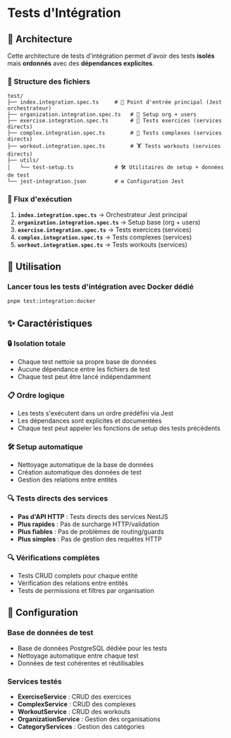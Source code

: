 # Tests d'Intégration

## 🎯 Architecture

Cette architecture de tests d'intégration permet d'avoir des tests **isolés** mais **ordonnés** avec des **dépendances explicites**.

### 📁 Structure des fichiers

```
test/
├── index.integration.spec.ts     # 🎯 Point d'entrée principal (Jest orchestrateur)
├── organization.integration.spec.ts   # 🏢 Setup org + users
├── exercise.integration.spec.ts       # 💪 Tests exercices (services directs)
├── complex.integration.spec.ts        # 🔗 Tests complexes (services directs)
├── workout.integration.spec.ts        # 🏋️ Tests workouts (services directs)
├── utils/
│   └── test-setup.ts             # 🛠️ Utilitaires de setup + données de test
└── jest-integration.json         # ⚙️ Configuration Jest
```

### 🔄 Flux d'exécution

1. **`index.integration.spec.ts`** → Orchestrateur Jest principal
2. **`organization.integration.spec.ts`** → Setup base (org + users)
3. **`exercise.integration.spec.ts`** → Tests exercices (services)
4. **`complex.integration.spec.ts`** → Tests complexes (services)
5. **`workout.integration.spec.ts`** → Tests workouts (services)

## 🚀 Utilisation

### Lancer tous les tests d'intégration avec Docker dédié

```bash
pnpm test:integration:docker
```

## ✨ Caractéristiques

### 🔒 **Isolation totale**
- Chaque test nettoie sa propre base de données
- Aucune dépendance entre les fichiers de test
- Chaque test peut être lancé indépendamment

### 📋 **Ordre logique**
- Les tests s'exécutent dans un ordre prédéfini via Jest
- Les dépendances sont explicites et documentées
- Chaque test peut appeler les fonctions de setup des tests précédents

### 🛠️ **Setup automatique**
- Nettoyage automatique de la base de données
- Création automatique des données de test
- Gestion des relations entre entités

### 🔍 **Tests directs des services**
- **Pas d'API HTTP** : Tests directs des services NestJS
- **Plus rapides** : Pas de surcharge HTTP/validation
- **Plus fiables** : Pas de problèmes de routing/guards
- **Plus simples** : Pas de gestion des requêtes HTTP

### 🔍 **Vérifications complètes**
- Tests CRUD complets pour chaque entité
- Vérification des relations entre entités
- Tests de permissions et filtres par organisation

## 🔧 Configuration

### Base de données de test
- Base de données PostgreSQL dédiée pour les tests
- Nettoyage automatique entre chaque test
- Données de test cohérentes et réutilisables

### Services testés
- **ExerciseService** : CRUD des exercices
- **ComplexService** : CRUD des complexes
- **WorkoutService** : CRUD des workouts
- **OrganizationService** : Gestion des organisations
- **CategoryServices** : Gestion des catégories 